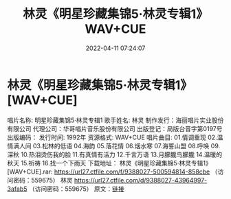 ﻿---
title: 林灵《明星珍藏集锦5·林灵专辑1》WAV+CUE
date: 2022-04-11 07:24:07
categories: WAV车载音乐、镜像
tags: 国语流行
---
# 林灵《明星珍藏集锦5·林灵专辑1》[WAV+CUE]

唱片名称: 明星珍藏集锦5·林灵专辑1
歌手姓名: 林灵
制作发行：海丽唱片实业股份有限公司
代理公司：华哥唱片音乐股份有限公司
出版登记：局版台音字第0197号
出版编码：
发行时间: 1992年
资源格式: WAV+CUE
唱片曲目:
01.情调重现
02.温情满人间
03.松林的低语
04.海韵
05.落花情
06.烟水寒
07.海誓山盟
08.呼唤
09.深秋
10.热泪烫伤我的脸
11.有真情有活力
12.千言万语
13.月朦朧鸟朦朧
14.温暖的秋天
15.祈祷
16.找一个下雨天
下载地址：
林灵《明星珍藏集锦5·林灵专辑1》[WAV+CUE].rar: https://url27.ctfile.com/f/9388027-500594814-858cbe
（访问密码：559675）
林灵
https://url27.ctfile.com/d/9388027-43964997-3afab5
（访问密码：559675）
原文：[链接](https://blog.sina.com.cn/s/blog_1647c7e7601030wly.html)